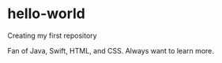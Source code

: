 # hello-world
Creating my first repository


Fan of Java, Swift, HTML, and CSS. Always want to learn more.
